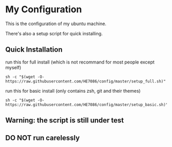 # My Configuration

This is the configuration of my ubuntu machine.


There's also a setup script for quick installing.


## Quick Installation
run this for full install (which is not recommand for most people except myself)
```shell
sh -c "$(wget -O- https://raw.githubusercontent.com/HE7086/config/master/setup_full.sh)"
```


run this for basic install (only contains zsh, git and their themes)
```shell
sh -c "$(wget -O- https://raw.githubusercontent.com/HE7086/config/master/setup_basic.sh)"
```


## Warning: the script is still under test
## DO NOT run carelessly
